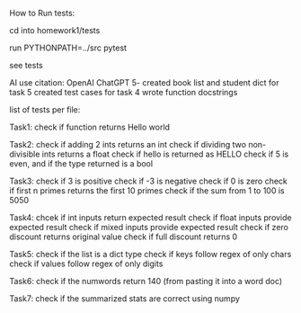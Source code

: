 How to Run tests:

cd into homework1/tests

run PYTHONPATH=../src pytest

see tests

AI use citation:
OpenAI ChatGPT 5-
created book list and student dict for task 5
created test cases for task 4
wrote function docstrings


list of tests per file:

Task1:
check if function returns Hello world

Task2:
check if adding 2 ints returns an int
check if dividing two non-divisible ints returns a float
check if hello is returned as HELLO
check if 5 is even, and if the type returned is a bool

Task3:
check if 3 is positive
check if -3 is negative
check if 0 is zero
check if first n primes returns the first 10 primes
check if the sum from 1 to 100 is 5050

Task4:
chcek if int inputs return expected result
check if float inputs provide expected result
check if mixed inputs provide expected result
check if zero discount returns original value
check if full discount returns 0

Task5:
check if the list is a dict type
check if keys follow regex of only chars
check if values follow regex of only digits

Task6:
check if the numwords return 140 (from pasting it into a word doc)

Task7:
check if the summarized stats are correct using numpy
